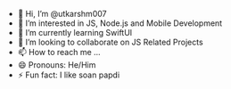 - 👋 Hi, I’m @utkarshm007
- 👀 I’m interested in JS, Node.js and Mobile Development
- 🌱 I’m currently learning SwiftUI
- 💞️ I’m looking to collaborate on JS Related Projects
- 📫 How to reach me ...
- 😄 Pronouns: He/Him
- ⚡ Fun fact: I like soan papdi

<!---
utkarshm007/utkarshm007 is a ✨ special ✨ repository because its `README.md` (this file) appears on your GitHub profile.
You can click the Preview link to take a look at your changes.
--->
